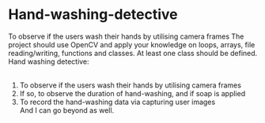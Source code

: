 # Hand-washing-detective
To observe if the users wash their hands by utilising camera frames
The project should use OpenCV and apply your knowledge on loops, arrays, file<br/>
reading/writing, functions and classes. At least one class should be defined.<br/>
Hand washing detective:<br/><br/>
1. To observe if the users wash their hands by utilising camera frames<br/>
2. If so, to observe the duration of hand-washing, and if soap is applied<br/>
3. To record the hand-washing data via capturing user images<br/>
And I can go beyond as well.<br/>
